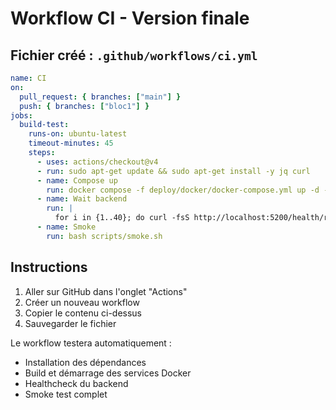 # Workflow CI - Version finale

## Fichier créé : `.github/workflows/ci.yml`

```yaml
name: CI
on:
  pull_request: { branches: ["main"] }
  push: { branches: ["bloc1"] }
jobs:
  build-test:
    runs-on: ubuntu-latest
    timeout-minutes: 45
    steps:
      - uses: actions/checkout@v4
      - run: sudo apt-get update && sudo apt-get install -y jq curl
      - name: Compose up
        run: docker compose -f deploy/docker/docker-compose.yml up -d --build
      - name: Wait backend
        run: |
          for i in {1..40}; do curl -fsS http://localhost:5200/health/ready && break; sleep 2; [[ $i -eq 40 ]] && exit 1; done
      - name: Smoke
        run: bash scripts/smoke.sh
```

## Instructions

1. Aller sur GitHub dans l'onglet "Actions"
2. Créer un nouveau workflow
3. Copier le contenu ci-dessus
4. Sauvegarder le fichier

Le workflow testera automatiquement :
- Installation des dépendances
- Build et démarrage des services Docker
- Healthcheck du backend
- Smoke test complet
